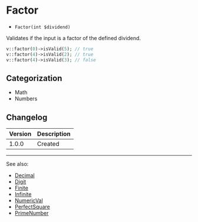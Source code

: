 # Factor

- `Factor(int $dividend)`

Validates if the input is a factor of the defined dividend.

```php
v::factor(0)->isValid(5); // true
v::factor(4)->isValid(2); // true
v::factor(4)->isValid(3); // false
```

## Categorization

- Math
- Numbers

## Changelog

Version | Description
--------|-------------
  1.0.0 | Created

***
See also:

- [Decimal](Decimal.md)
- [Digit](Digit.md)
- [Finite](Finite.md)
- [Infinite](Infinite.md)
- [NumericVal](NumericVal.md)
- [PerfectSquare](PerfectSquare.md)
- [PrimeNumber](PrimeNumber.md)
